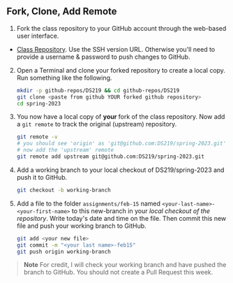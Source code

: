 ## Fork, Clone, Add Remote

1. Fork the class repository to your GitHub account through the web-based user interface.
  - [Class Repository](https://github.com/DS219/spring-2023). Use the SSH version URL. Otherwise you'll need to provide a username & password to push changes to GitHub.

2. Open a Terminal and clone your forked repository to create a local copy. Run something like the following.
     
    ```bash
    mkdir -p github-repos/DS219 && cd github-repos/DS219
    git clone <paste from github YOUR forked github repository>
    cd spring-2023
    ```

3. You now have a local copy of **your** fork of the class repository. Now add a `git remote` to track the original (upstream) repository.
     
    ```bash
    git remote -v
    # you should see 'origin' as 'git@github.com:DS219/spring-2023.git'
    # now add the 'upstream' remote
    git remote add upstream git@github.com:DS219/spring-2023.git
    ```

4. Add a working branch to your local checkout of DS219/spring-2023 and push it to GitHub.

    ```bash
    git checkout -b working-branch
    ```

5. Add a file to the folder `assignments/feb-15` named `<your-last-name>-<your-first-name>` to this new-branch in your _local checkout of the repository_. Write today's date and time on the file. Then commit this new file and push your working branch to GitHub. 

    ```bash
    git add <your new file>
    git commit -m "<your last name>-feb15"
    git push origin working-branch
    ```

> **Note**
> For credit, I will check your working branch and have pushed the branch to GitHub. You should not create a Pull Request this week.
